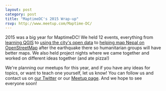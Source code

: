 ```yaml
---
layout: post
category: post
title: "MaptimeDC's 2015 Wrap-up"
rsvp: http://www.meetup.com/Maptime-DC/
---
```


2015 was a big year for MaptimeDC! We held 12 events, everything from [learning QGIS](http://www.meetup.com/Maptime-DC/events/225100092/) to [using the city's open data](http://www.meetup.com/Maptime-DC/events/220741310/) to [helping map Nepal on OpenStreetMap](http://www.meetup.com/Maptime-DC/events/220505118/) after the earthquake there so humanitarian groups will have better maps. We also held project nights where we came together and worked on different ideas together (and ate pizza!)

We're planning our meetups for this year, and if you have any ideas for topics, or want to teach one yourself, let us know! You can follow us and contact us on [our Twitter](http://twitter.com/MaptimeDC) or our [Meetup page](http://www.meetup.com/Maptime-DC/). And we hope to see everyone soon!
